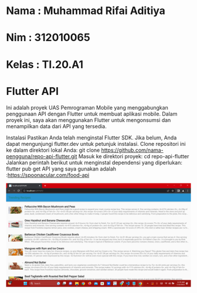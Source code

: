 # Nama : Muhammad Rifai Aditiya
# Nim   : 312010065
# Kelas : TI.20.A1
# Flutter API
Ini adalah proyek UAS Pemrograman Mobile yang menggabungkan penggunaan API dengan Flutter untuk membuat aplikasi mobile. Dalam proyek ini, saya akan menggunakan Flutter untuk mengonsumsi dan menampilkan data dari API yang tersedia.

Instalasi
Pastikan Anda telah menginstal Flutter SDK. Jika belum, Anda dapat mengunjungi flutter.dev untuk petunjuk instalasi.
Clone repositori ini ke dalam direktori lokal Anda:
git clone https://github.com/nama-pengguna/repo-api-flutter.git
Masuk ke direktori proyek:
cd repo-api-flutter
Jalankan perintah berikut untuk menginstal dependensi yang diperlukan:
flutter pub get
API yang saya gunakan adalah :https://spoonacular.com/food-api

![img](/img/ouput.png)